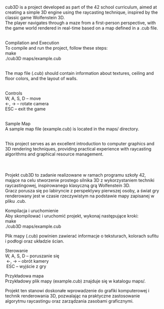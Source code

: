 cub3D is a project developed as part of the 42 school curriculum, aimed at creating a simple 3D engine using the raycasting technique, inspired by the classic game Wolfenstein 3D.<br> The player navigates through a maze from a first-person perspective, with the game world rendered in real-time based on a map defined in a .cub file.<br>​

Compilation and Execution<br>
To compile and run the project, follow these steps:<br> make<br> ./cub3D maps/example.cub<br>​

The map file (.cub) should contain information about textures, ceiling and floor colors, and the layout of walls.<br>​

Controls <br>
W, A, S, D – move<br> ←, → – rotate camera<br> ESC – exit the game<br>​

Sample Map<br>
A sample map file (example.cub) is located in the maps/ directory.<br>​

This project serves as an excellent introduction to computer graphics and 3D rendering techniques, providing practical experience with raycasting algorithms and graphical resource management.<br>
<br>
<br>
<br>
Projekt cub3D to zadanie realizowane w ramach programu szkoły 42, mające na celu stworzenie prostego silnika 3D z wykorzystaniem techniki raycastingowej, inspirowanego klasyczną grą Wolfenstein 3D.<br>
Gracz porusza się po labiryncie z perspektywy pierwszej osoby, a świat gry renderowany jest w czasie rzeczywistym na podstawie mapy zapisanej w pliku .cub.<br>

Kompilacja i uruchomienie <br>
Aby skompilować i uruchomić projekt, wykonaj następujące kroki:<br>
make<br>
./cub3D maps/example.cub<br>

Plik mapy (.cub) powinien zawierać informacje o teksturach, kolorach sufitu i podłogi oraz układzie ścian.<br>

Sterowanie<br>
W, A, S, D – poruszanie się<br>​
←, → – obrót kamery<br>​
ESC – wyjście z gry<br>

Przykładowa mapa<br>
Przykładowy plik mapy (example.cub) znajduje się w katalogu maps/.<br>

Projekt ten stanowi doskonałe wprowadzenie do grafiki komputerowej i technik renderowania 3D, pozwalając na praktyczne zastosowanie algorytmu raycastingu oraz zarządzania zasobami graficznymi.<br>
